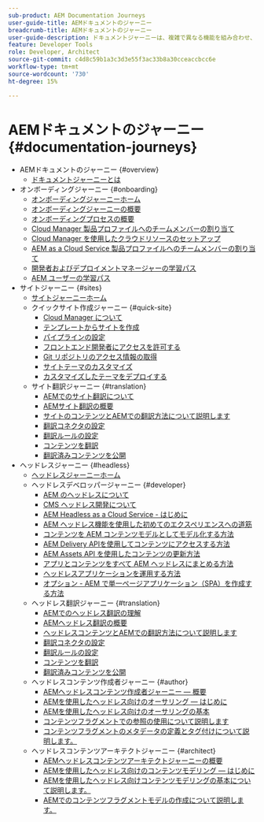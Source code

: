 ```yaml
---
sub-product: AEM Documentation Journeys
user-guide-title: AEMドキュメントのジャーニー
breadcrumb-title: AEMドキュメントのジャーニー
user-guide-description: ドキュメントジャーニーは、複雑で異なる機能を組み合わせ、ベストプラクティス方式でビジネス目標を解決することで、AEMドキュメント内のナレーション構造を提供します。 AEMの初心者を念頭に置いて設計されたジャーニーでは、A から Z の目標を達成するための概念と機能を紹介しています。
feature: Developer Tools
role: Developer, Architect
source-git-commit: c4d8c59b1a3c3d3e55f3ac33b8a30cceaccbcc6e
workflow-type: tm+mt
source-wordcount: '730'
ht-degree: 15%

---
```



# AEMドキュメントのジャーニー {#documentation-journeys}

<!--
Please note that all links to other guides need to be absolute references with leading protocol and domain since SCCM does not allow pages to be referenced with relative links in multiple ToCs.
-->

+ AEMドキュメントのジャーニー {#overview}
   + [ドキュメントジャーニーとは](home.md)
+ オンボーディングジャーニー {#onboarding}
   + [オンボーディングジャーニーホーム](https://experienceleague.adobe.com/docs/experience-manager-cloud-service/journey-onboarding/home.html)
   + [オンボーディングジャーニーの概要](https://experienceleague.adobe.com/docs/experience-manager-cloud-service/journey-onboarding/onboarding/onboarding-journey-overview.html)
   + [オンボーディングプロセスの概要](https://experienceleague.adobe.com/docs/experience-manager-cloud-service/journey-onboarding/onboarding/get-started-onboarding-journey.html)
   + [Cloud Manager 製品プロファイルへのチームメンバーの割り当て](https://experienceleague.adobe.com/docs/experience-manager-cloud-service/journey-onboarding/onboarding/assign-team-members-cloud-manager.html)
   + [Cloud Manager を使用したクラウドリソースのセットアップ](https://experienceleague.adobe.com/docs/experience-manager-cloud-service/journey-onboarding/onboarding/setup-cloud-resources-via-cloud-manager.html)
   + [AEM as a Cloud Service 製品プロファイルへのチームメンバーの割り当て](https://experienceleague.adobe.com/docs/experience-manager-cloud-service/journey-onboarding/onboarding/assign-team-members-aem-cloud-service.html)
   + [開発者およびデプロイメントマネージャーの学習パス](https://experienceleague.adobe.com/docs/experience-manager-cloud-service/journey-onboarding/onboarding/learning-path-developers-deploymentmanagers.html)
   + [AEM ユーザーの学習パス](https://experienceleague.adobe.com/docs/experience-manager-cloud-service/journey-onboarding/onboarding/learning-path-aem-users.html)
+ サイトジャーニー {#sites}
   + [サイトジャーニーホーム](https://experienceleague.adobe.com/docs/experience-manager-cloud-service/sites-journey/home.html)
   + クイックサイト作成ジャーニー {#quick-site}
      + [Cloud Manager について](https://experienceleague.adobe.com/docs/experience-manager-cloud-service/sites-journey/quick-site/cloud-manager.html)
      + [テンプレートからサイトを作成](https://experienceleague.adobe.com/docs/experience-manager-cloud-service/sites-journey/quick-site/create-site.html)
      + [パイプラインの設定](https://experienceleague.adobe.com/docs/experience-manager-cloud-service/sites-journey/quick-site/pipeline-setup.html)
      + [フロントエンド開発者にアクセスを許可する](https://experienceleague.adobe.com/docs/experience-manager-cloud-service/sites-journey/quick-site/grant-access.html)
      + [Git リポジトリのアクセス情報の取得](https://experienceleague.adobe.com/docs/experience-manager-cloud-service/sites-journey/quick-site/retrieve-access.html)
      + [サイトテーマのカスタマイズ](https://experienceleague.adobe.com/docs/experience-manager-cloud-service/sites-journey/quick-site/customize-theme.html)
      + [カスタマイズしたテーマをデプロイする](https://experienceleague.adobe.com/docs/experience-manager-cloud-service/sites-journey/quick-site/deploy-theme.html)
   + サイト翻訳ジャーニー {#translation}
      + [AEMでのサイト翻訳について](https://experienceleague.adobe.com/docs/experience-manager-cloud-service/sites-journey/translation/overview.html)
      + [AEMサイト翻訳の概要](https://experienceleague.adobe.com/docs/experience-manager-cloud-service/sites-journey/translation/getting-started.html)
      + [サイトのコンテンツとAEMでの翻訳方法について説明します](https://experienceleague.adobe.com/docs/experience-manager-cloud-service/sites-journey/translation/learn-about.html)
      + [翻訳コネクタの設定](https://experienceleague.adobe.com/docs/experience-manager-cloud-service/sites-journey/translation/configure-connector.html)
      + [翻訳ルールの設定](https://experienceleague.adobe.com/docs/experience-manager-cloud-service/sites-journey/translation/translation-rules.html)
      + [コンテンツを翻訳](https://experienceleague.adobe.com/docs/experience-manager-cloud-service/sites-journey/translation/translate-content.html)
      + [翻訳済みコンテンツを公開](https://experienceleague.adobe.com/docs/experience-manager-cloud-service/sites-journey/translation/publish-content.html)
+ ヘッドレスジャーニー {#headless}
   + [ヘッドレスジャーニーホーム](https://experienceleague.adobe.com/docs/experience-manager-cloud-service/headless-journey/home.html)
   + ヘッドレスデベロッパージャーニー {#developer}
      + [AEM のヘッドレスについて](https://experienceleague.adobe.com/docs/experience-manager-cloud-service/headless-journey/developer/overview.html?lang=ja)
      + [CMS ヘッドレス開発について](https://experienceleague.adobe.com/docs/experience-manager-cloud-service/headless-journey/developer/learn-about.html)
      + [AEM Headless as a Cloud Service - はじめに](https://experienceleague.adobe.com/docs/experience-manager-cloud-service/headless-journey/developer/getting-started.html)
      + [AEM ヘッドレス機能を使用した初めてのエクスペリエンスへの道筋](https://experienceleague.adobe.com/docs/experience-manager-cloud-service/headless-journey/developer/path-to-first-experience.html)
      + [コンテンツを AEM コンテンツモデルとしてモデル化する方法](https://experienceleague.adobe.com/docs/experience-manager-cloud-service/headless-journey/developer/model-your-content.html)
      + [AEM Delivery APIを使用してコンテンツにアクセスする方法](https://experienceleague.adobe.com/docs/experience-manager-cloud-service/headless-journey/developer/access-your-content.html)
      + [AEM Assets API を使用したコンテンツの更新方法](https://experienceleague.adobe.com/docs/experience-manager-cloud-service/headless-journey/developer/update-your-content.html)
      + [アプリとコンテンツをすべて AEM ヘッドレスにまとめる方法](https://experienceleague.adobe.com/docs/experience-manager-cloud-service/headless-journey/developer/put-it-all-together.html)
      + [ヘッドレスアプリケーションを運用する方法](https://experienceleague.adobe.com/docs/experience-manager-cloud-service/headless-journey/developer/go-live.html)
      + [オプション - AEM で単一ページアプリケーション（SPA）を作成する方法](https://experienceleague.adobe.com/docs/experience-manager-cloud-service/headless-journey/developer/create-spa.html)
   + ヘッドレス翻訳ジャーニー {#translation}
      + [AEMでのヘッドレス翻訳の理解](https://experienceleague.adobe.com/docs/experience-manager-cloud-service/headless-journey/translation/overview.html)
      + [AEMヘッドレス翻訳の概要](https://experienceleague.adobe.com/docs/experience-manager-cloud-service/headless-journey/translation/getting-started.html)
      + [ヘッドレスコンテンツとAEMでの翻訳方法について説明します](https://experienceleague.adobe.com/docs/experience-manager-cloud-service/headless-journey/translation/learn-about.html)
      + [翻訳コネクタの設定](https://experienceleague.adobe.com/docs/experience-manager-cloud-service/headless-journey/translation/configure-connector.html)
      + [翻訳ルールの設定](https://experienceleague.adobe.com/docs/experience-manager-cloud-service/headless-journey/translation/translation-rules.html)
      + [コンテンツを翻訳](https://experienceleague.adobe.com/docs/experience-manager-cloud-service/headless-journey/translation/translate-content.html)
      + [翻訳済みコンテンツを公開](https://experienceleague.adobe.com/docs/experience-manager-cloud-service/headless-journey/translation/publish-content.html)
   + ヘッドレスコンテンツ作成者ジャーニー {#author}
      + [AEMヘッドレスコンテンツ作成者ジャーニー — 概要](https://experienceleague.adobe.com/docs/experience-manager-cloud-service/headless-journey/author/overview.html)
      + [AEMを使用したヘッドレス向けのオーサリング — はじめに](https://experienceleague.adobe.com/docs/experience-manager-cloud-service/headless-journey/author/introduction.html)
      + [AEMを使用したヘッドレス向けのオーサリングの基本](https://experienceleague.adobe.com/docs/experience-manager-cloud-service/headless-journey/author/basics.html)
      + [コンテンツフラグメントでの参照の使用について説明します](https://experienceleague.adobe.com/docs/experience-manager-cloud-service/headless-journey/author/references.html)
      + [コンテンツフラグメントのメタデータの定義とタグ付けについて説明します。](https://experienceleague.adobe.com/docs/experience-manager-cloud-service/headless-journey/author/metadata-tagging.html)
   + ヘッドレスコンテンツアーキテクトジャーニー {#architect}
      + [AEMヘッドレスコンテンツアーキテクトジャーニーの概要](https://experienceleague.adobe.com/docs/experience-manager-cloud-service/headless-journey/architect/overview.html)
      + [AEMを使用したヘッドレス向けのコンテンツモデリング — はじめに](https://experienceleague.adobe.com/docs/experience-manager-cloud-service/headless-journey/architect/introduction.html)
      + [AEMを使用したヘッドレス向けコンテンツモデリングの基本について説明します。](https://experienceleague.adobe.com/docs/experience-manager-cloud-service/headless-journey/architect/basics.html)
      + [AEMでのコンテンツフラグメントモデルの作成について説明します。](https://experienceleague.adobe.com/docs/experience-manager-cloud-service/headless-journey/architect/model-structure.html)
